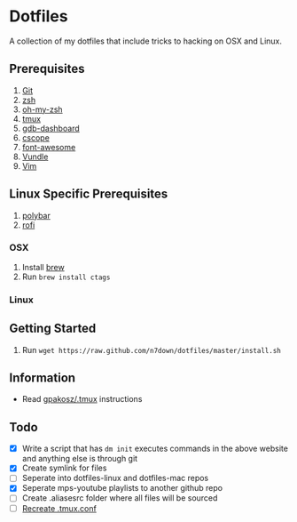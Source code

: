 # Dotfiles
A collection of my dotfiles that include tricks to hacking on OSX and Linux. 

## Prerequisites
1. [Git](https://git-scm.com/)
1. [zsh](https://gist.github.com/derhuerst/12a1558a4b408b3b2b6e)
2. [oh-my-zsh](https://github.com/robbyrussell/oh-my-zsh)
3. [tmux](https://github.com/tmux/tmux)
4. [gdb-dashboard](https://github.com/cyrus-and/gdb-dashboard)
5. [cscope](http://cscope.sourceforge.net/)
6. [font-awesome](https://packages.ubuntu.com/xenial/fonts/fonts-font-awesome)
7. [Vundle](https://github.com/VundleVim/Vundle.vim)
8. [Vim](http://www.vim.org/)

## Linux Specific Prerequisites
1. [polybar](https://github.com/jaagr/polybar)
2. [rofi](https://github.com/DaveDavenport/rofi)

### OSX
1. Install [brew](https://brew.sh/)
2. Run `brew install ctags` 

### Linux

## Getting Started
1. Run `wget https://raw.github.com/n7down/dotfiles/master/install.sh`

## Information
- Read [gpakosz/.tmux](https://github.com/gpakosz/.tmux) instructions

## Todo
- [x] Write a script that has `dm init` executes commands in the above website and anything else is through git
- [x] Create symlink for files
- [ ] Seperate into dotfiles-linux and dotfiles-mac repos
- [x] Seperate mps-youtube playlists to another github repo
- [ ] Create .aliasesrc folder where all files will be sourced
- [ ] [Recreate .tmux.conf](http://www.hamvocke.com/blog/a-guide-to-customizing-your-tmux-conf/)
